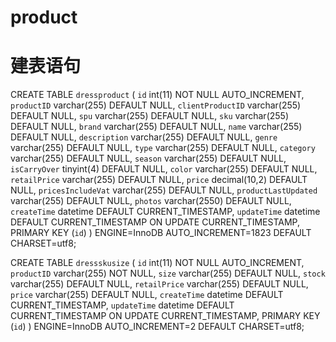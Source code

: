 # product
# 建表语句
CREATE TABLE `dressproduct` (
  `id` int(11) NOT NULL AUTO_INCREMENT,
  `productID` varchar(255) DEFAULT NULL,
  `clientProductID` varchar(255) DEFAULT NULL,
  `spu` varchar(255) DEFAULT NULL,
  `sku` varchar(255) DEFAULT NULL,
  `brand` varchar(255) DEFAULT NULL,
  `name` varchar(255) DEFAULT NULL,
  `description` varchar(255) DEFAULT NULL,
  `genre` varchar(255) DEFAULT NULL,
  `type` varchar(255) DEFAULT NULL,
  `category` varchar(255) DEFAULT NULL,
  `season` varchar(255) DEFAULT NULL,
  `isCarryOver` tinyint(4) DEFAULT NULL,
  `color` varchar(255) DEFAULT NULL,
  `retailPrice` varchar(255) DEFAULT NULL,
  `price` decimal(10,2) DEFAULT NULL,
  `pricesIncludeVat` varchar(255) DEFAULT NULL,
  `productLastUpdated` varchar(255) DEFAULT NULL,
  `photos` varchar(2550) DEFAULT NULL,
  `createTime` datetime DEFAULT CURRENT_TIMESTAMP,
  `updateTime` datetime  DEFAULT CURRENT_TIMESTAMP ON UPDATE CURRENT_TIMESTAMP,
  PRIMARY KEY (`id`)
) ENGINE=InnoDB AUTO_INCREMENT=1823 DEFAULT CHARSET=utf8;

CREATE TABLE `dressskusize` (
  `id` int(11) NOT NULL AUTO_INCREMENT,
  `productID` varchar(255) NOT NULL,
  `size` varchar(255) DEFAULT NULL,
  `stock` varchar(255) DEFAULT NULL,
  `retailPrice` varchar(255) DEFAULT NULL,
  `price` varchar(255) DEFAULT NULL,
  `createTime` datetime DEFAULT CURRENT_TIMESTAMP,
  `updateTime` datetime  DEFAULT CURRENT_TIMESTAMP ON UPDATE CURRENT_TIMESTAMP,
  PRIMARY KEY (`id`)
) ENGINE=InnoDB AUTO_INCREMENT=2 DEFAULT CHARSET=utf8;

